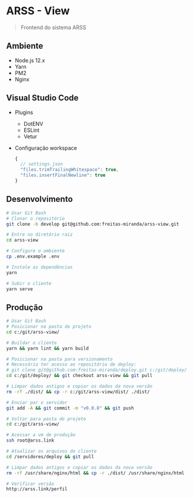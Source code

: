 # ARSS - View
> Frontend do sistema ARSS

## Ambiente
 - Node.js 12.x
 - Yarn
 - PM2
 - Nginx

## Visual Studio Code
  - Plugins
    - DotENV
    - ESLint
    - Vetur

  - Configuração workspace
    ``` js
    {
      // settings.json
      "files.trimTrailingWhitespace": true,
      "files.insertFinalNewline": true
    }
    ```

## Desenvolvimento
```bash
# Usar Git Bash
# Clonar o repositório
git clone -b develop git@github.com:freitas-miranda/arss-view.git

# Entre no diretório raiz
cd arss-view

# Configure o ambiente
cp .env.example .env

# Instale as dependências
yarn

# Subir o cliente
yarn serve
```

## Produção
```bash
# Usar Git Bash
# Posicionar na pasta do projeto
cd c:/git/arss-view/

# Buildar o cliente
yarn && yarn lint && yarn build

# Posicionar na pasta para versionamento
# Necessário ter acesso ao repositório de deploy:
# git clone git@github.com:freitas-miranda/deploy.git c:/git/deploy/
cd c:/git/deploy/ && git checkout arss-view && git pull

# Limpar dados antigos e copiar os dados da nova versão
rm -rf ./dist/ && cp -r c:/git/arss-view/dist/ ./dist/

# Enviar par o servidor
git add -A && git commit -m "v0.0.8" && git push

# Voltar para pasta do projeto
cd c:/git/arss-view/

# Acessar a vm de produção
ssh root@arss.link

# Atualizar os arquivos do cliente
cd /servidores/deploy && git pull

# Limpar dados antigos e copiar os dados da nova versão
rm -rf /usr/share/nginx/html && cp -r ./dist/ /usr/share/nginx/html

# Verificar versão
http://arss.link/perfil
```

